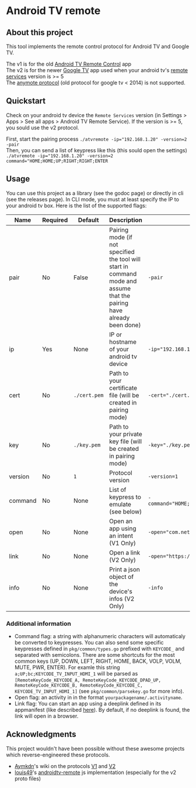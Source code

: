 # Android TV remote

## About this project
This tool implements the remote control protocol for Android TV and Google TV.

The v1 is for the old [Android TV Remote Control](https://www.apkmirror.com/apk/google-inc/remote-control/) app <br>
The v2 is for the newer [Google TV](https://play.google.com/store/apps/details?id=com.google.android.videos) app used when your android tv's [remote services](https://www.apkmirror.com/apk/google-inc/android-tv-remote-service-android-tv/) version is >= 5 <br>
The [anymote protocol](https://code.google.com/archive/p/anymote-protocol/) (old protocol for google tv < 2014) is not supported.

## Quickstart
Check on your android tv device the `Remote Services` version (in Settings > Apps > See all apps > Android TV Remote Service).
If the version is >= 5, you sould use the v2 protocol.

First, start the pairing process `./atvremote -ip="192.168.1.20" -version=2 -pair`<br>
Then, you can send a list of keypress like this (this sould open the settings) `./atvremote -ip="192.168.1.20" -version=2 command="HOME;HOME;UP;RIGHT;RIGHT;ENTER`


## Usage

You can use this project as a library (see the godoc page) or directly in cli (see the releases page).
In CLI mode, you must at least specify the IP to your android tv box.
Here is the list of the supported flags:

|Name|Required|Default|Description|Example|
|----|--------|-------|-----------|-------|
|pair|No|False|Pairing mode (if not specified the tool will start in command mode and assume that the pairing have already been done)|`-pair`
|ip|Yes|None|IP or hostname of your android tv device| `-ip="192.168.1.20"`|
|cert|No|`./cert.pem`|Path to your certificate file (will be created in pairing mode)| `-cert="./cert.pem"`|
|key|No|`./key.pem`|Path to your private key file (will be created in pairing mode)| `-key="./key.pem"`|
|version|No|`1`|Protocol version| `-version=1`|
|command|No|None|List of keypress to emulate (see below)| `-command="HOME;HOME;UP;RIGHT;RIGHT;ENTER"`|
|open|No|None|Open an app using an intent (V1 Only)|`-open="com.netflix.ninja/.MainActivity"`|
|link|No|None|Open a link (V2 Only)|`-open="https://netflix.com/title/"`|
|info|No|None|Print a json object of the device's infos (V2 Only)|`-info`|

### Additional information
 - Command flag: a string with alphanumeric characters will automaticaly be converted to keypresses. You can also send some specific keypresses defined in `pkg/common/types.go` prefixed with `KEYCODE_` and separated with semicolons. There are some shortcuts for the most common keys (UP, DOWN, LEFT, RIGHT, HOME, BACK, VOLP, VOLM, MUTE, PWR, ENTER).
 For examle this string `a;UP;bc;KEYCODE_TV_INPUT_HDMI_1` will be parsed as `[RemoteKeyCode_KEYCODE_A, RemoteKeyCode_KEYCODE_DPAD_UP, RemoteKeyCode_KEYCODE_B, RemoteKeyCode_KEYCODE_C, KEYCODE_TV_INPUT_HDMI_1]` (see `pkg/common/parsekey.go` for more info).
 - Open flag: an activity in in the format `yourpackagename/.activityname`.
 - Link flag: You can start an app using a deeplink defined in its appmanifest (like described [here](https://developer.android.com/training/app-links/deep-linking)). By default, if no deeplink is found, the link will open in a browser.


## Acknowledgments
This project wouldn't have been possible without these awesome projects which reverse-engineered these protocols.
 - [Aymkdn](https://github.com/Aymkdn)'s wiki on the protocols [V1](https://github.com/Aymkdn/assistant-freebox-cloud/wiki/Google-TV-(aka-Android-TV)-Remote-Control) and [V2](https://github.com/Aymkdn/assistant-freebox-cloud/wiki/Google-TV-(aka-Android-TV)-Remote-Control-(v2))
 - [louis49](https://github.com/louis49/androidtv-remote)'s [androidtv-remote](https://github.com/louis49/androidtv-remote) js implementation (especially for the v2 proto files)